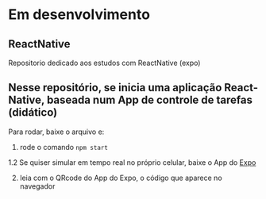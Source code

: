 # Em desenvolvimento

## ReactNative
Repositorio dedicado aos estudos com ReactNative (expo)

## Nesse repositório, se inicia uma aplicação React-Native, baseada num App de controle de tarefas (didático)

Para rodar, baixe o arquivo e:

1. rode o comando `npm start`

  1.2 Se quiser simular em tempo real no próprio celular, baixe o App do [Expo](https://play.google.com/store/apps/details?id=host.exp.exponent&hl=pt_BR&gl=US)
  
2. leia com o QRcode do App do Expo, o código que aparece no navegador
